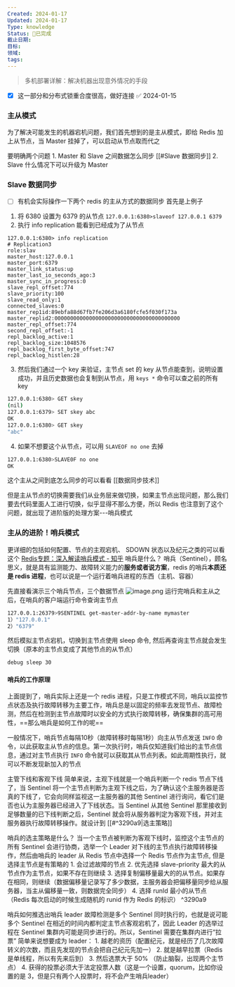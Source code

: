 ```yaml
---
Created: 2024-01-17
Updated: 2024-01-17
Type: knowledge
Status: 🎃已完成
截止日期: 
目标: 
领域: 
tags:
---
```

> 多机部署详解：解决机器出现意外情况的手段

- [x] 这一部分和分布式锁重合度很高，做好连接 ✅ 2024-01-15

### 主从模式
为了解决可能发生的机器宕机问题，我们首先想到的是主从模式，即给 Redis 加上从节点，当 Master 挂掉了，可以启动从节点取而代之

要明确两个问题
	1. Master 和 Slave 之间数据怎么同步 [[#Slave 数据同步]]
	2. Slave 什么情况下可以升级为 Master

### Slave 数据同步
- [ ] 有机会实际操作一下两个 redis 的主从方式的数据同步
首先是上例子
1. 将 6380 设置为 6379 的从节点 `127.0.0.1:6380>slaveof 127.0.0.1 6379` 
2. 执行 info replication 能看到已经成为了从节点
```shell
127.0.0.1:6380> info replication
# Replication3 
role:slav
master_host:127.0.0.1
master_port:6379
master_link_status:up
master_last_io_seconds_ago:3
master_sync_in_progress:0
slave_repl_offset:774
slave_priority:100
slave_read_only:1
connected_slaves:0
master_rep1id:89ebfa88d67fb7fe206d3a6180fcfe5f030f173a
master_replid2:0000000000000000000000000000000000000000
master_repl_offset:774
second_repl_offset:-1
repl_backlog_active:1
repl_backlog_size:1048576
repl_backlog_first_byte_offset:747
repl_backlog_histlen:28
```
3. 然后我们通过一个 key 来验证，主节点 set 的 key 从节点能查到，说明设置成功，并且历史数据也会复制到从节点，用 `keys *` 命令可以查之前的所有 key
```Bash
127.0.0.1:6380> GET skey
(nil)
127.0.0.1:6379> SET skey abc
OK
127.0.0.1:6380> GET skey
"abc"
```
4. 如果不想要这个从节点，可以用 `SLAVEOF no one` 去掉
```Bash
127.0.0.1:6380>SLAVE0F no one
OK
```
这个主从之间到底怎么同步的可以看看 [[数据同步技术]]

但是主从节点的切换需要我们从业务层来做切换，如果主节点出现问题，那么我们要去代码里面人工进行切换，似乎显得不那么方便，所以 Redis 也注意到了这个问题，就出现了进阶版的处理方案---哨兵模式

### 主从的进阶！哨兵模式
更详细的包括如何配置、节点的主观宕机、 SDOWN 状态以及纪元之类的可以看这个 [Redis专题：深入解读哨兵模式 - 知乎](https://zhuanlan.zhihu.com/p/354720754)
哨兵是什么？
	哨兵（Sentinel），顾名思义，就是具有监测能力、故障转义能力的**服务或者说方案**，redis 的哨兵**本质还是 redis 进程**，也可以说是一个运行着哨兵进程的东西（主机、容器）

先直接看演示三个哨兵节点，三个数据节点 ![image.png](https://obsidian-pic-1317906728.cos.ap-nanjing.myqcloud.com/obsidian/20240115230610.png)
运行完哨兵和主从之后，在哨兵的客户端运行命令查询主节点
```bash
127.0.0.1:26379>9SENTINEL get-master-addr-by-name mymaster
1）"127.0.0.1"
2）"6379"
```

然后模拟主节点宕机，切换到主节点使用 sleep 命令, 然后再查询主节点就会发生切换（原本的主节点变成了其他节点的从节点）
```bash
debug sleep 30
```

#### 哨兵的工作原理
上面提到了，哨兵实际上还是一个 redis 进程，只是工作模式不同，哨兵以监控节点状态及执行故障转移为主要工作，哨兵总是以固定的频率去发现节点、故障检测，然后在检测到主节点故障时以安全的方式执行故障转移，确保集群的高可用性，==那么哨兵是如何工作的呢==

一般情况下，哨兵节点每隔10秒（故障转移时每隔1秒）向主从节点发送 `INFO` 命令，以此获取主从节点的信息。第一次执行时，哨兵仅知道我们给出的主节点信息，通过对主节点执行 `INFO` 命令就可以获取其从节点列表。如此周期性执行，就可以不断发现新加入的节点

主管下线和客观下线
	简单来说，主观下线就是一个哨兵判断一个 redis 节点下线了，当 Sentinel 将一个主节点判断为主观下线之后，为了确认这个主服务器是否真的下线了，它会向同样监视这一主服务器的其他 Sentinel 进行询问，看它们是否也认为主服务器已经进入了下线状态。当 Sentinel 从其他 Sentinel 那里接收到足够数量的已下线判断之后，Sentinel 就会将从服务器判定为客观下线，并对主服务器执行故障转移操作。就设计到 [[#^3290a9|选主策略]]


哨兵的选主策略是什么？
	当一个主节点被判断为客观下线时，监控这个主节点的所有 Sentinel 会进行协商，选举一个 Leader 对下线的主节点执行故障转移操作，然后由哨兵的 leader 从 Redis 节点中选择一个 Redis 节点作为主节点, 但是选择主节点是有策略的
	1. 会过滤故障的节点
	2. 优先选择 slave-priority 最大的从节点作为主节点，如果不存在则继续
	3. 选择复制偏移量最大的的从节点。如果存在相同，则继续（数据偏移量记录写了多少数据，主服务器会把偏移量同步给从服务器，当主从偏移量一致，则数据完全同步）
	4. 选择 runId 最小的从节点（Redis 每次启动的时候生成随机的 runid 作为 Redis 的标识） ^3290a9

哨兵如何推选出哨兵 leader
	故障检测是多个 Sentinel 同时执行的，也就是说可能多个 Sentinel 在相近的时间内都判定主节点客观宕机了，因此 Leader 的选举过程在 Sentinel 集群内可能是同步进行的。所以，Sentinel 需要在集群内进行“拉票” 简单来说想要成为 leader：
	1. 越老的资历（配置纪元，就是经历了几次故障转义的次数，而且先发现的节点会把自己纪元先加一）
	2. 就是越早拉票（Redis 是单线程，所以有先来后到）
	3. 然后选票大于 50% （防止脑裂，出现两个主节点）
	4. 获得的投票必须大于法定投票人数（这是一个设置，quorum，比如你设置的是 3，但是只有两个人投票时，将不会产生哨兵leader）
